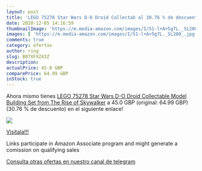 ```yaml
---
layout: post
title: 'LEGO 75278 Star Wars D-O Droid Collectab al 30.76 % de descuento'
date: 2020-12-05 14:16:59
thumbnailImage: 'https://m.media-amazon.com/images/I/51-l+A+5g7L._SL200_.jpg'
images: [ 'https://m.media-amazon.com/images/I/51-l+A+5g7L._SL200_.jpg' ]
comments: true
category: ofertas
author: ring
slug: B07XFXZ43Z
description:
actualPrice: 45.0 GBP
comparePrice: 64.99 GBP
inStock: true
---
```


Ahora mismo tienes [LEGO 75278 Star Wars D-O Droid Collectable Model Building Set from The Rise of Skywalker](https://www.amazon.co.uk/dp/B07XFXZ43Z/?tag=tolees0a-21) a 45.0 GBP (original: 64.99 GBP) (30.76 %  de descuento) en el siguiente enlace!

[![](https://m.media-amazon.com/images/I/51-l+A+5g7L._SL200_.jpg)](https://www.amazon.co.uk/dp/B07XFXZ43Z/?tag=tolees0a-21)

[Visítala!!!](https://www.amazon.co.uk/dp/B07XFXZ43Z/?tag=tolees0a-21)

Links participate in Amazon Associate program and might generate a comission on qualifying sales

[Consulta otras ofertas en nuestro canal de telegram](https://t.me/s/ofertas25)
